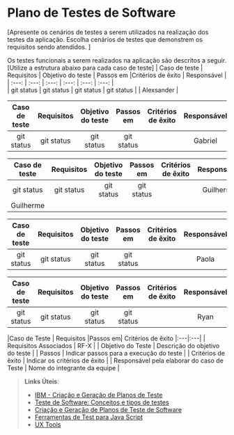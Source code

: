 # Plano de Testes de Software

[Apresente os cenários de testes a serem utilizados na realização dos testes da aplicação. Escolha cenários de testes que demonstrem os requisitos sendo atendidos. ]

Os testes funcionais a serem realizados na aplicação são descritos a seguir. [Utilize a estrutura abaixo para cada caso de teste]
| Caso de teste | Requisitos | Objetivo do teste | Passos em  |Critérios de êxito |   Responsável  |
|     :---:     |    :---:   |       :---:       |     :---:  |      :---:        |    :---:       |  
| git status    | git status | git status        | git status |                   |    Alexsander  |  


| Caso de teste | Requisitos | Objetivo do teste | Passos em  |Critérios de êxito |   Responsável  |
|     :---:     |    :---:   |       :---:       |     :---:  |      :---:        |    :---:       |  
| git status    | git status | git status        | git status |                   |    Gabriel     |            


| Caso de teste | Requisitos | Objetivo do teste | Passos em  |Critérios de êxito |   Responsável  |
|     :---:     |    :---:   |       :---:       |     :---:  |      :---:        |    :---:       |  
| git status    | git status | git status        | git status |                   |    Guilherme   |
Guilherme     |


| Caso de teste | Requisitos | Objetivo do teste | Passos em  |Critérios de êxito |   Responsável  |
|     :---:     |    :---:   |       :---:       |     :---:  |      :---:        |    :---:       |  
| git status    | git status | git status        | git status |                   |    Paola       |


| Caso de teste | Requisitos | Objetivo do teste | Passos em  |Critérios de êxito |   Responsável  |
|     :---:     |    :---:   |       :---:       |     :---:  |      :---:        |    :---:       |  
| git status    | git status | git status        | git status |                   |    Ryan        |            

|Caso de Teste    | Requisitos  |Passos em| Critérios de êxito
|:---|:---|
| Requisitos Associados | RF-X |
| Objetivo do Teste | Descrição do objetivo do teste |
| Passos | Indicar passos para a execução do teste |
| Critérios de êxito | Indicar os critérios de êxito  |
| Responsável pela elaborar do caso de Teste | Nome do integrante da equipe |
 
> **Links Úteis**:
> - [IBM - Criação e Geração de Planos de Teste](https://www.ibm.com/developerworks/br/local/rational/criacao_geracao_planos_testes_software/index.html)
> -  [Teste de Software: Conceitos e tipos de testes](https://blog.onedaytesting.com.br/teste-de-software/)
> - [Criação e Geração de Planos de Teste de Software](https://www.ibm.com/developerworks/br/local/rational/criacao_geracao_planos_testes_software/index.html)
> - [Ferramentas de Test para Java Script](https://geekflare.com/javascript-unit-testing/)
> - [UX Tools](https://uxdesign.cc/ux-user-research-and-user-testing-tools-2d339d379dc7)
